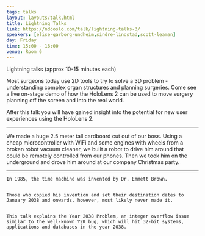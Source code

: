```yaml
---
tags: talks
layout: layouts/talk.html
title: Lightning Talks
link: https://ndcoslo.com/talk/lightning-talks-3/
speakers: [elise-garborg-undheim,sindre-lindstad,scott-leaman]
day: Friday
time: 15:00 - 16:00
venue: Room 6
---
```

Lightning talks (approx 10-15 minutes each)



	
Most surgeons today use 2D tools to try to solve a 3D problem - understanding complex organ structures and planning surgeries. Come see a live on-stage demo of how the HoloLens 2 can be used to move surgery planning off the screen and into the real world.

After this talk you will have gained insight into the potential for new user experiences using the HoloLens 2.


--------------------






We made a huge 2.5 meter tall cardboard cut out of our boss. Using a cheap microcontroller with WiFi and some engines with wheels from a broken robot vacuum cleaner, we built a robot to drive him around that could be remotely controlled from our phones. Then we took him on the underground and drove him around at our company Christmas party.



--------------------




	

	In 1985, the time machine was invented by Dr. Emmett Brown.
	

	Those who copied his invention and set their destination dates to January 2038 and onwards, however, most likely never made it.
	

	This talk explains the Year 2038 Problem, an integer overflow issue similar to the well-known Y2K bug, which will hit 32-bit systems, applications and databases in the year 2038.
